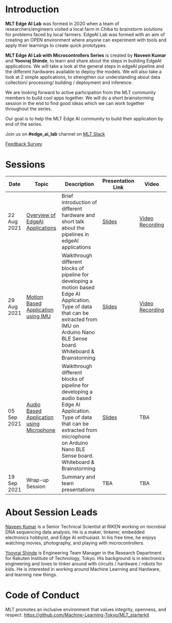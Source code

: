 # Introduction

**MLT Edge AI Lab** was formed in 2020 when a team of researchers/engineers visited a local farm in Chiba to brainstorm solutions for problems faced by local farmers. EdgeAI Lab was formed with an aim of creating an OPEN environment where anyone can experiment with tools and apply their learnings to create quick prototypes.

**MLT Edge AI Lab with Microcontrollers Series** is created by **Naveen Kumar** and **Yoovraj Shinde**, to learn  and share about the steps in building EdgeAI applications. We will take a look at the general steps in edgeAI pipeline and the different hardwares available to deploy the models. We will also take a look at 2 simple applications, to strengthen our understanding about data collection/ processing/ building / deployment and inference.<br>

We are looking forward to active participation from the MLT community members to build cool apps together. We will do a short brainstorming session in the end to find good ideas which we can work together throughout the series.

Our goal is to help the MLT Edge AI community to build their application by end of the series.

Join us on **#edge_ai_lab** channel on [MLT Slack](https://machinelearningtokyo.slack.com)

[Feedback Survey](https://forms.gle/811apJr1yesA9EdK9)

# Sessions
| Date | Topic | Description | Presentation Link | Video | 
| ---- | ----- | ----------- | ----------------- | ----- |
| 22 Aug 2021 | [Overview of EdgeAI Applications](session1/README.md) | Brief introduction of different hardware and short talk about the pipelines in edgeAI applications | [Slides](session1/slides.pdf) | [Video Recording](https://www.youtube.com/watch?v=S9Ejmi_3Vrw) |
| 29 Aug 2021 | [Motion Based Application using IMU](session2/README.md) | Walkthrough different blocks of pipeline for developing a motion based Edge AI Application. Type of data that can be extracted from IMU on Arduino Nano BLE Sense board. Whiteboard & Brainstorming | [Slides](session2/slides.pdf) | [Video Recording](https://www.youtube.com/watch?v=jIzV5BJcH6Y) |
| 05 Sep 2021 | [Audio Based Application using Microphone](session3/README.md) | Walkthrough different blocks of pipeline for developing a audio based Edge AI Application. Type of data that can be extracted from microphone on Arduino Nano BLE Sense board. Whiteboard & Brainstorming | [Slides](session3/slides.pdf) | TBA |
| 19 Sep 2021 | Wrap-up Session | Summary and team presentations | TBA | TBA |

# About Session Leads
[Naveen Kumar](https://www.hackster.io/naveenbskumar) is a Senior Technical Scientist at RIKEN working on microbial DNA sequencing data analysis. He is a maker, tinkerer, embedded electronics hobbyist, and Edge AI enthusiast. In his free time, he enjoys watching movies, photography, and playing with microcontrollers.


[Yoovraj Shinde](https://www.linkedin.com/in/yoovraj-shinde/) is Engineering Team Manager in the Research Department for Rakuten Institute of Technology, Tokyo. His background is in electronics engineering and loves to tinker around with circuits / hardware / robots for kids. He is interested in working around Machine Learning and Hardware, and learning new things. 

# Code of Conduct
MLT promotes an inclusive environment that values integrity, openness, and respect. https://github.com/Machine-Learning-Tokyo/MLT_starterkit


